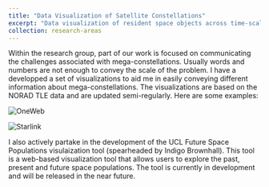 ```yaml
---
title: "Data Visualization of Satellite Constellations"
excerpt: "Data visualization of resident space objects across time-scales is one of the specialities of the group. <br/><img src='/images/ow_constellation_animation_oneweb.gif' width='650'>"
collection: research-areas
---
```


Within the research group, part of our work is focused on communicating the challenges associated with mega-constellations. Usually words and numbers are not enough to convey the scale of the problem. I have a developped a set of visualizations to aid me in easily conveying different information about mega-constellations. The visualizations are based on the NORAD TLE data and are updated semi-regularly. Here are some examples:

![OneWeb](https://github.com/CharlesPlusC/CharlesPlusC.github.io/blob/master/images/ow_constellation_animation_oneweb.gif?raw=true)

![Starlink](https://github.com/CharlesPlusC/CharlesPlusC.github.io/blob/master/images/sl_constellation_animation_starlink.gif?raw=true)

I also actively partake in the development of the UCL Future Space Populations visulaization tool (spearheaded by Indigo Brownhall). This tool is a web-based visualization tool that allows users to explore the past, present and future space populations. The tool is currently in development and will be released in the near future. 